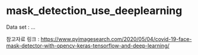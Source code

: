 # mask_detection_use_deeplearning

Data set : ...

참고자료 링크 : https://www.pyimagesearch.com/2020/05/04/covid-19-face-mask-detector-with-opencv-keras-tensorflow-and-deep-learning/
